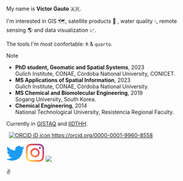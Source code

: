 My name is <b>Víctor Gauto</b> 🇦🇷.

I'm interested in GIS :world_map:, satellite products :satellite:	, water quality :droplet:, remote sensing :earth_americas: and data visualization :chart_with_upwards_trend:.

The tools I'm most confortable: `R` & `quarto`.

> [!NOTE]
> + **PhD student, Geomatic and Spatial Systems**, 2023<br>Gulich Institute, CONAE, Córdoba National University, CONICET.
> + **MS Applications of Spatial Information**, 2023<br>Gulich Institute, CONAE, Córdoba National University.
> + **MS Chemical and Biomolecular Engineering**, 2019<br>Sogang University, South Korea.
> + **Chemical Engineering**, 2014<br>National Technological University, Resistencia Regional Faculty.

Currently in [GISTAQ](https://www.facebook.com/GISTAQ) and [IIDTHH](https://iidthh.conicet.gov.ar/).

<a
id="cy-effective-orcid-url"
class="underline"
 href="https://orcid.org/0000-0001-9960-8558"
 target="orcid.widget"
 rel="me noopener noreferrer"
 style="vertical-align: top">
 <img
    src="https://orcid.org/sites/default/files/images/orcid_16x16.png"
    style="width: 1em; margin-inline-start: 0.5em"
    alt="ORCID iD icon"/>
  https://orcid.org/0000-0001-9960-8558
</a>

[<img src='https://raw.githubusercontent.com/CLorant/readme-social-icons/refs/heads/main/medium/colored/twitter.svg'/>](https://twitter.com/vhgauto)
[<img src='https://raw.githubusercontent.com/CLorant/readme-social-icons/refs/heads/main/medium/colored/instagram.svg'/>](https://www.instagram.com/vhgauto/)
[<img src='https://joinmastodon.org/logos/logo-purple.svg' width=24 />](https://mastodon.social/@vhgauto)

✌️

